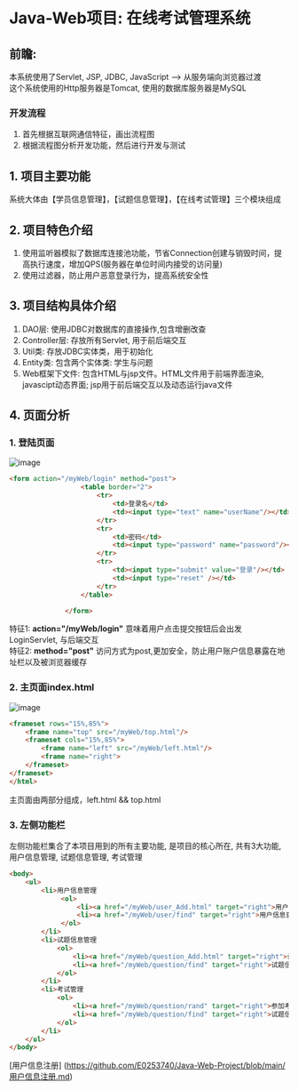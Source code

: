 # Java-Web项目: 在线考试管理系统
## 前瞻: 
本系统使用了Servlet, JSP, JDBC, JavaScript --> 从服务端向浏览器过渡<br>
这个系统使用的Http服务器是Tomcat, 使用的数据库服务器是MySQL<br>
###  开发流程
1. 首先根据互联网通信特征，画出流程图
2. 根据流程图分析开发功能，然后进行开发与测试
## 1. 项目主要功能
系统大体由【学员信息管理】，【试题信息管理】，【在线考试管理】三个模块组成
## 2. 项目特色介绍
1. 使用监听器模拟了数据库连接池功能，节省Connection创建与销毁时间，提高执行速度，增加QPS(服务器在单位时间内接受的访问量) <br>
2. 使用过滤器，防止用户恶意登录行为，提高系统安全性

## 3. 项目结构具体介绍
1. DAO层: 使用JDBC对数据库的直接操作,包含增删改查
2. Controller层: 存放所有Servlet, 用于前后端交互
3. Util类: 存放JDBC实体类，用于初始化
4. Entity类: 包含两个实体类: 学生与问题
5. Web框架下文件: 包含HTML与jsp文件。HTML文件用于前端界面渲染, javascipt动态界面; jsp用于前后端交互以及动态运行java文件

## 4. 页面分析

### 1. 登陆页面
![image](https://user-images.githubusercontent.com/66471809/148714074-2491415f-dd62-4b84-ade2-5d22919757a0.png)
```HTML
<form action="/myWeb/login" method="post">
                  <table border="2">
                      <tr>
                          <td>登录名</td>
                          <td><input type="text" name="userName"/></td>
                      </tr>
                      <tr>
                          <td>密码</td>
                          <td><input type="password" name="password"/></td>
                      </tr>
                      <tr>
                          <td><input type="submit" value="登录"/></td>
                          <td><input type="reset" /></td>
                      </tr>
                  </table>

              </form>
```
特征1: **action="/myWeb/login"** 意味着用户点击提交按钮后会出发LoginServlet, 与后端交互 <br/>
特征2: **method="post"** 访问方式为post,更加安全，防止用户账户信息暴露在地址栏以及被浏览器缓存<br/>

### 2. 主页面index.html
![image](https://user-images.githubusercontent.com/66471809/148714395-7733b6cc-a9ed-43f5-a447-320052d30a1c.png)
```HTML
<frameset rows="15%,85%">
    <frame name="top" src="/myWeb/top.html"/>
    <frameset cols="15%,85%">
        <frame name="left" src="/myWeb/left.html"/>
        <frame name="right">
    </frameset>
</frameset>
</html>
```
主页面由两部分组成，left.html && top.html <br/>


### 3. 左侧功能栏

左侧功能栏集合了本项目用到的所有主要功能, 是项目的核心所在, 共有3大功能, 用户信息管理, 试题信息管理, 考试管理

```HTML
<body>
    <ul>
        <li>用户信息管理
             <ol>
                 <li><a href="/myWeb/user_Add.html" target="right">用户信息注册</a></li>
                 <li><a href="/myWeb/user/find" target="right">用户信息查询</a></li>
             </ol>
        </li>
        <li>试题信息管理
            <ol>
                <li><a href="/myWeb/question_Add.html" target="right">试题信息注册</a></li>
                <li><a href="/myWeb/question/find" target="right">试题信息查询</a></li>
            </ol>
        </li>
        <li>考试管理
            <ol>
                <li><a href="/myWeb/question/rand" target="right">参加考试</a></li>
                <li><a href="/myWeb/question/find" target="right">试题信息查询</a></li>
            </ol>
        </li>
    </ul>
</body>
```
[用户信息注册] (https://github.com/E0253740/Java-Web-Project/blob/main/用户信息注册.md)

